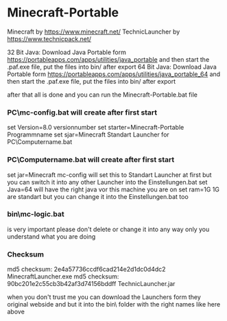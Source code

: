 # Minecraft-Portable
Minecraft by https://www.minecraft.net/
TechnicLauncher by https://www.technicpack.net/

32 Bit Java: Download Java Portable form https://portableapps.com/apps/utilities/java_portable and then start the .paf.exe file, put the files into bin/ after export
64 Bit Java: Download Java Portable form https://portableapps.com/apps/utilities/java_portable_64 and then start the .paf.exe file, put the files into bin/ after export

after that all is done and you can run the Minecraft-Portable.bat file

### PC\mc-config.bat  will create after first start
set Version=8.0 			versionnumber
set starter=Minecraft-Portable		Programmname
set sjar=Minecraft			Standart Launcher for PC\Computername.bat

### PC\Computername.bat  will create after first start
set jar=Minecraft			mc-config will set this to Standart Launcher at first but you can switch it into any other Launcher into the Einstellungen.bat
set Java=64				will have the right java vor this machine you are on
set ram=1G				1G are standart but you can change it into the Einstellungen.bat too

### bin\mc-logic.bat
is very important please don't delete or change it into any way only you understand what you are doing


### Checksum
md5 checksum: 2e4a57736ccdf6cad214e2d1dc0d4dc2  MinecraftLauncher.exe
md5 checksum: 90bc201e2c55cb3b42af3d74156bddff  TechnicLauncher.jar

when you don't trust me you can download the Launchers form they original webside and but it into the bin\ folder with the right names like here above
